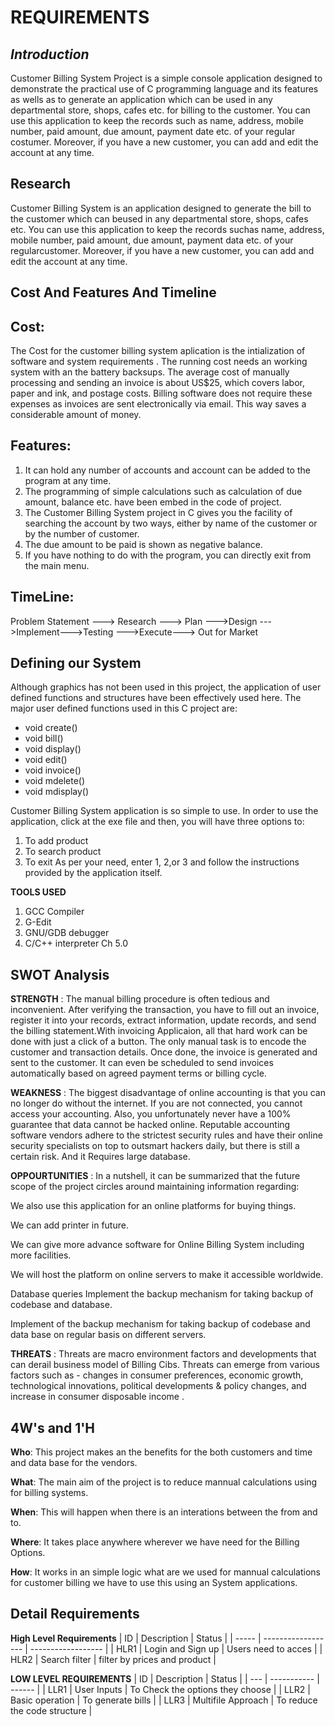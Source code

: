 # REQUIREMENTS
## _Introduction_
Customer Billing System Project is a simple console application designed to demonstrate the practical use of C programming language and its features as wells as to generate an application which can be used in any departmental store, shops, cafes etc. for billing to the customer. You can use this application to keep the records such as name, address, mobile number, paid amount, due amount, payment date etc. of your regular costumer. Moreover, if you have a new customer, you can add and edit the account at any time.
## Research
Customer Billing System is an application designed to generate the bill to the customer which can beused in any departmental store, shops, cafes etc. You can use this application to keep the records suchas name, address, mobile number, paid amount, due amount, payment data etc. of your regularcustomer. Moreover, if you have a new customer, you can add and edit the account at any time.
## Cost And Features And Timeline    
  ## __Cost:__
 The Cost for the customer billing system aplication  is the intialization of software and system requirements .
The running cost needs an working system with an the battery backsups.
The average cost of manually processing and sending an invoice is about US$25, which covers labor, paper and ink, and postage costs. Billing software does not require these expenses as invoices are sent electronically via email. This way saves a considerable amount of money.
  ## __Features:__       
1.	It can hold any number of accounts and account can be added to the program at any time.
2.	The programming of simple calculations such as calculation of due amount, balance etc. have been embed in the code of project.
3.	The Customer Billing System project in C gives you the facility of searching the account by two ways, either by name of the customer or by the number of customer.
4.	The due amount to be paid is shown as negative balance.
5.	If you have nothing to do with the program, you can directly exit from the main menu.

   ## __TimeLine:__
Problem Statement ---> Research ---> Plan --->Design --->Implement--->Testing --->Execute---> Out for Market 
## Defining our System
Although graphics has not been used in this project, the application of user defined functions and structures have been effectively used here. The major user defined functions used in this C project are:
*	void create()
* void bill()
*	void display()
*	void edit()
* void invoice()
* void mdelete()
* void mdisplay()

Customer Billing System application is so simple to use. In order to use the application, click at the exe file and then, you will have three options to:
1.	To add product
2.	To search product
3.	To exit
As per your need, enter 1, 2,or 3 and follow the instructions provided by the application itself.

__TOOLS USED__
1. GCC Compiler
2. G-Edit
3. GNU/GDB debugger
4. C/C++ interpreter Ch 5.0       


## SWOT Analysis
__STRENGTH__ :
The manual billing procedure is often tedious and inconvenient. After verifying the transaction, you have to fill out an invoice, register it into your records, extract information, update records, and send the billing statement.With invoicing Applicaion, all that hard work can be done with just a click of a button. The only manual task is to encode the customer and transaction details. Once done, the invoice is generated and sent to the customer. It can even be scheduled to send invoices automatically based on agreed payment terms or billing cycle.

__WEAKNESS__ :
  The biggest disadvantage of online accounting is that you can no longer do without the internet. If you are not connected, you cannot access your accounting. Also, you unfortunately never have a 100% guarantee that data cannot be hacked online. Reputable accounting software vendors adhere to the strictest security rules and have their online security specialists on top to outsmart hackers daily, but there is still a certain risk.  And it Requires large database.

__OPPOURTUNITIES__ :
 In a nutshell, it can be summarized that the future scope of the project circles around maintaining information regarding:
 
We also use  this application for  an online platforms for buying things.

We can add printer in future.

We can give more advance software for Online Billing System including more facilities.

We will host the platform on online servers to make it accessible worldwide.

Database queries Implement the backup mechanism for taking backup of codebase and database.

Implement of the backup mechanism for taking backup of codebase and data base on regular basis on different servers.

__THREATS__ :
Threats are macro environment factors and developments that can derail business model of Billing Cibs. Threats can emerge from various factors such as - changes in consumer preferences, economic growth, technological innovations, political developments & policy changes, and increase in consumer disposable income .
 
## 4W's and 1'H
__Who__:
 This project makes an the benefits for the both customers and time and data base for the vendors.

__What__:
 The main aim of the project is  to reduce mannual calculations using for billing systems.

__When__:
This will happen when there is an interations between the from and to.

__Where__:
It takes place anywhere wherever we have need for the Billing Options.

__How__:
It works in an simple logic what  are we used for mannual calculations for customer billing we have to use this using an System applications.
## Detail Requirements
__High Level Requirements__
|   ID  |     Description    |       Status       |
| ----- | ------------------ | ------------------ |
| HLR1  | Login and Sign up  | Users need to acces |
| HLR2  | Search filter      | filter by prices and product |

__LOW LEVEL REQUIREMENTS__
| ID  | Description | Status |
| --- | ----------- | ------ |
| LLR1 | User Inputs | To Check the options they choose |
| LLR2 | Basic operation | To generate bills |
| LLR3 | Multifile Approach | To reduce the code structure |
       
